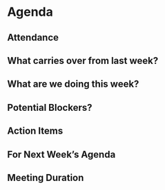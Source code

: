 # Agenda
>
## Attendance
> 
## What carries over from last week?
>
## What are we doing this week?
>
## Potential Blockers?
>
## Action Items
>
## For Next Week’s Agenda
>
## Meeting Duration

